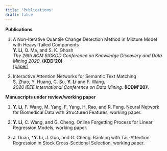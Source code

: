 ```yaml
---
title: "Publications"
draft: false
---
```


**Publications**

1. A Non-Iterative Quantile Change Detection Method in Mixture Model with Heavy-Tailed Components\
**Y. Li**, Q. Ma, and S. K. Ghosh\
_The 26th ACM SIGKDD Conference on Knowledge Discovery and Data Mining 2020_. **(KDD'20)**\
[[paper]](https://arxiv.org/abs/2006.11383)

2. Interactive Attention Networks for Semantic Text Matching\
S. Zhao, Y. Huang, C. Su, **Y. Li** and F. Wang.\
_2020 IEEE International Conference on Data Mining_. **(ICDM'20)**\


**Manuscripts under review/working paper**

1. **Y. Li**, F. Wang, M. Yang, F. Yang, H. Rao, and R. Feng. Neural Network for Biomedical Data with Structured Features, working paper.

2. **Y. Li**, C. Wang, and G. Cheng. Online Forgetting Process for Linear Regression Models, working paper.

3. J. Duan, ***Y. Li**, J. Guo, and G. Cheng.
Ranking with Tail-Attention Regression in Stock Cross-Sectional Selection, working paper.


